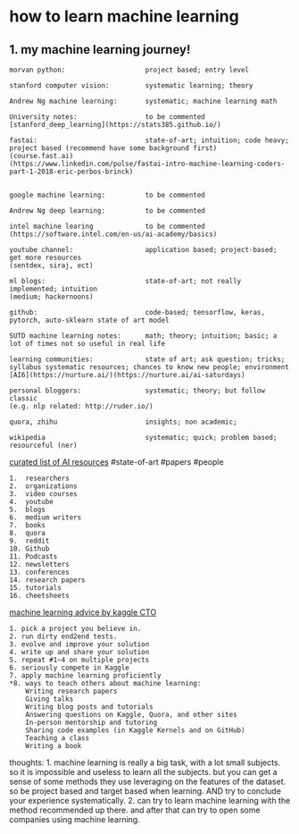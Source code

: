 # how to learn machine learning

## 1. my machine learning journey!

```
morvan python:                    project based; entry level

stanford computer vision:         systematic learning; theory

Andrew Ng machine learning:       systematic; machine learning math

University notes:                 to be commented
[stanford_deep_learning](https://stats385.github.io/)

fastai:                           state-of-art; intuition; code heavy; project based (recommend have some background first)
(course.fast.ai)
(https://www.linkedin.com/pulse/fastai-intro-machine-learning-coders-part-1-2018-eric-perbos-brinck)


google machine learning:          to be commented

Andrew Ng deep learning:          to be commented

intel machine learing             to be commented
(https://software.intel.com/en-us/ai-academy/basics)

youtube channel:                  application based; project-based; get more resources
(sentdex, siraj, ect)                  

ml blogs:                         state-of-art; not really implemented; intuition
(medium; hackernoons)

github:                           code-based; tensorflow, keras, pytorch, auto-sklearn state of art model

SUTD machine learning notes:      math; theory; intuition; basic; a lot of times not so useful in real life

learning communities:             state of art; ask question; tricks; syllabus systematic resources; chances to know new people; environment
[AI6](https://nurture.ai/)(https://nurture.ai/ai-saturdays)

personal bloggers:                systematic; theory; but follow classic
(e.g. nlp related: http://ruder.io/)

quora, zhihu                      insights; non academic;

wikipedia                         systematic; quick; problem based; resourceful (ner)
```


[curated list of AI resources](https://medium.com/machine-learning-in-practice/my-curated-list-of-ai-and-machine-learning-resources-from-around-the-web-9a97823b8524) #state-of-art #papers #people
```
1.  researchers
2.  organizations
3.  video courses
4.  youtube
5.  blogs
6.  medium writers
7.  books
8.  quora
9.  reddit
10. Github
11. Podcasts
12. newsletters
13. conferences
14. research papers
15. tutorials
16. cheetsheets
```


[machine learning advice by kaggle CTO](http://blog.kaggle.com/2017/04/17/the-best-sources-to-study-machine-learning-and-ai-with-ben-hamner-kaggle-cto/)
```
1. pick a project you believe in.
2. run dirty end2end tests.
3. evolve and improve your solution
4. write up and share your solution
5. repeat #1~4 on multiple projects
6. seriously compete in Kaggle
7. apply machine learning proficiently
*8. ways to teach others about machine learning:
    Writing research papers
    Giving talks
    Writing blog posts and tutorials
    Answering questions on Kaggle, Quora, and other sites
    In-person mentorship and tutoring
    Sharing code examples (in Kaggle Kernels and on GitHub)
    Teaching a class
    Writing a book
```
thoughts:
    1. machine learning is really a big task, with a lot small subjects. so it is impossible and useless to learn all the subjects. but you can get a sense of some methods they use leveraging on the features of the dataset. so be project based and target based when learning. AND try to conclude your experience systematically.
    2. can try to learn machine learning with the method recommended up there. and after that can try to open some companies using machine learning.

